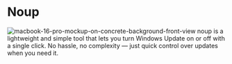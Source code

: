 # Noup
![macbook-16-pro-mockup-on-concrete-background-front-view](https://github.com/user-attachments/assets/3d18c94e-e6f3-42f9-a3fc-747ba00bba31)
noup is a lightweight and simple tool that lets you turn Windows Update on or off with a single click. No hassle, no complexity — just quick control over updates when you need it.
